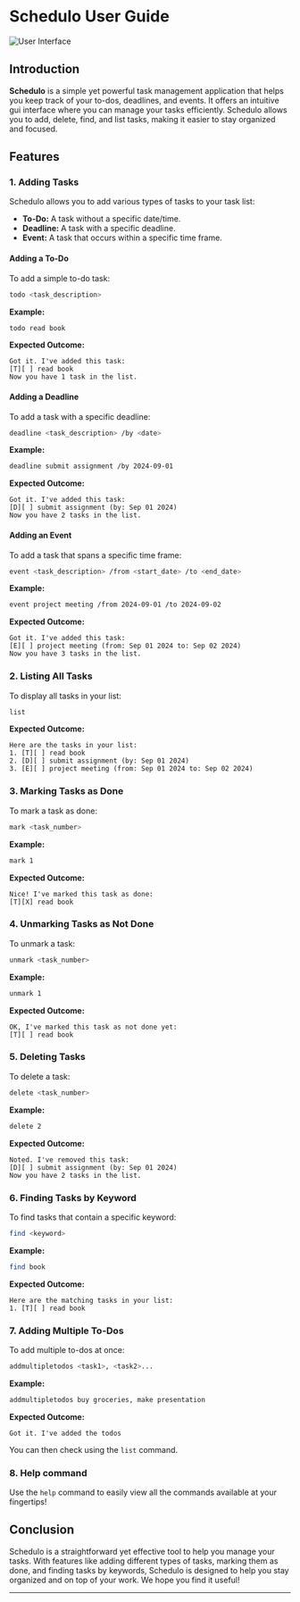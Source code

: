 # Schedulo User Guide

![User Interface](https://lavanyagarg112.github.io/ip/Ui.png)

## Introduction

**Schedulo** is a simple yet powerful task management application that helps you keep track of your to-dos, deadlines,
and events. It offers an intuitive gui interface where you can manage your tasks efficiently. Schedulo allows you to
add, delete, find, and list tasks, making it easier to stay organized and focused.

## Features

### 1. Adding Tasks

Schedulo allows you to add various types of tasks to your task list:

- **To-Do:** A task without a specific date/time.
- **Deadline:** A task with a specific deadline.
- **Event:** A task that occurs within a specific time frame.

#### Adding a To-Do

To add a simple to-do task:

```bash
todo <task_description>
```

**Example:**

```bash
todo read book
```

**Expected Outcome:**

```
Got it. I've added this task:
[T][ ] read book
Now you have 1 task in the list.
```

#### Adding a Deadline

To add a task with a specific deadline:

```bash
deadline <task_description> /by <date>
```

**Example:**

```bash
deadline submit assignment /by 2024-09-01
```

**Expected Outcome:**

```
Got it. I've added this task:
[D][ ] submit assignment (by: Sep 01 2024)
Now you have 2 tasks in the list.
```

#### Adding an Event

To add a task that spans a specific time frame:

```bash
event <task_description> /from <start_date> /to <end_date>
```

**Example:**

```bash
event project meeting /from 2024-09-01 /to 2024-09-02
```

**Expected Outcome:**

```
Got it. I've added this task:
[E][ ] project meeting (from: Sep 01 2024 to: Sep 02 2024)
Now you have 3 tasks in the list.
```

### 2. Listing All Tasks

To display all tasks in your list:

```bash
list
```

**Expected Outcome:**

```
Here are the tasks in your list:
1. [T][ ] read book
2. [D][ ] submit assignment (by: Sep 01 2024)
3. [E][ ] project meeting (from: Sep 01 2024 to: Sep 02 2024)
```

### 3. Marking Tasks as Done

To mark a task as done:

```bash
mark <task_number>
```

**Example:**

```bash
mark 1
```

**Expected Outcome:**

```
Nice! I've marked this task as done:
[T][X] read book
```

### 4. Unmarking Tasks as Not Done

To unmark a task:

```bash
unmark <task_number>
```

**Example:**

```bash
unmark 1
```

**Expected Outcome:**

```
OK, I've marked this task as not done yet:
[T][ ] read book
```

### 5. Deleting Tasks

To delete a task:

```bash
delete <task_number>
```

**Example:**

```bash
delete 2
```

**Expected Outcome:**

```
Noted. I've removed this task:
[D][ ] submit assignment (by: Sep 01 2024)
Now you have 2 tasks in the list.
```

### 6. Finding Tasks by Keyword

To find tasks that contain a specific keyword:

```bash
find <keyword>
```

**Example:**

```bash
find book
```

**Expected Outcome:**

```
Here are the matching tasks in your list:
1. [T][ ] read book
```

### 7. Adding Multiple To-Dos

To add multiple to-dos at once:

```bash
addmultipletodos <task1>, <task2>...
```

**Example:**

```bash
addmultipletodos buy groceries, make presentation
```

**Expected Outcome:**

```
Got it. I've added the todos
```
You can then check using the `list` command.

### 8. Help command

Use the `help` command to easily view all the commands available at your fingertips!


## Conclusion

Schedulo is a straightforward yet effective tool to help you manage your tasks. With features like adding different
types of tasks, marking them as done, and finding tasks by keywords, Schedulo is designed to help you stay organized and
on top of your work. We hope you find it useful!

---